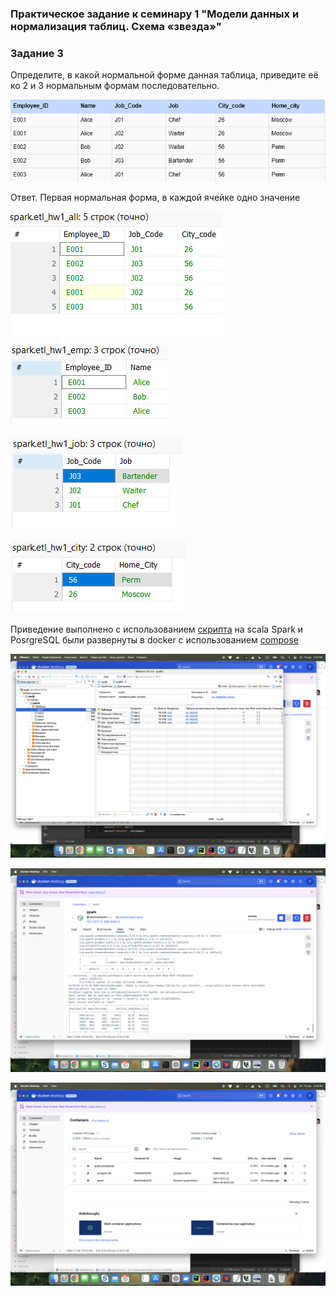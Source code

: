 ### Практическое задание к семинару 1 "Модели данных и нормализация таблиц. Схема «звезда»"

### Задание 3
Определите, в какой нормальной форме данная таблица, приведите её ко 2 и 3 нормальным формам последовательно.

![Task 1](start.png)

Ответ. Первая нормальная форма, в каждой ячейке одно значение

![all](all.png)

![emp](emp.png)

![job](job.png)

![city](city.png)    

Приведение выполнено с использованием [скрипта](d1.scala) на scala
Spark и PosrgreSQL были развернуты в docker с использованием [compose](docker-compose.yaml)

![1](Снимок_экрана_1.png)

![2](Снимок_экрана_2.png)

![3](Снимок_экрана_3.png)